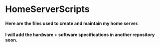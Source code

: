 # HomeServerScripts

#### Here are the files used to create and maintain my home server.
#### I will add the hardware + software specifications in another repository soon.
